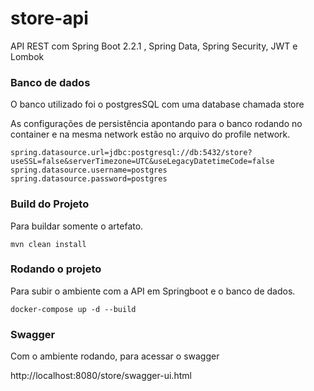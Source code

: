 # store-api
API REST com Spring Boot 2.2.1 , Spring Data, Spring Security, JWT e Lombok


### Banco de dados

O banco utilizado foi o postgresSQL com uma database chamada store

As configurações de persistência apontando para o banco rodando no container e na mesma network estão no arquivo do profile network.

```console
spring.datasource.url=jdbc:postgresql://db:5432/store?useSSL=false&serverTimezone=UTC&useLegacyDatetimeCode=false
spring.datasource.username=postgres
spring.datasource.password=postgres
```

### Build do Projeto

Para buildar somente o artefato.
```console
mvn clean install
```

### Rodando o projeto

Para subir o ambiente com a API em Springboot e o banco de dados.

```console
docker-compose up -d --build
```

### Swagger

Com o ambiente rodando, para acessar o swagger

http://localhost:8080/store/swagger-ui.html